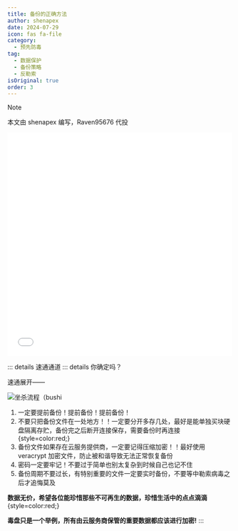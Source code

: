 ```yaml
---
title: 备份的正确方法
author: shenapex
date: 2024-07-29
icon: fas fa-file
category:
  - 预先防毒
tag:
  - 数据保护
  - 备份策略
  - 反勒索
isOriginal: true
order: 3
---
```


> [!note]
> 本文由 shenapex 编写，Raven95676 代投

<iframe src="/correct_backup_is_important.html"
        width="100%" height="500" frameborder="0">
</iframe>

::: details 速通通道
::: details 你确定吗？

速通展开——

![坐杀流程（bushi](https://pic.imgdb.cn/item/66b70d0fd9c307b7e98d60a5.jpg)

1. 一定要提前备份！提前备份！提前备份！
2. 不要只把备份文件在一处地方！！一定要分开多存几处，最好是能单独买块硬盘隔离存贮，备份完之后断开连接保存，需要备份时再连接{style=color:red;}
3. 备份文件如果存在云服务提供商，一定要记得压缩加密！！最好使用 veracrypt 加密文件，防止被和谐导致无法正常恢复备份
4. 密码一定要牢记！不要过于简单也别太复杂到时候自己也记不住
5. 备份周期不要过长，有特别重要的文件一定要实时备份，不要等中勒索病毒之后才追悔莫及

**数据无价，希望各位能珍惜那些不可再生的数据，珍惜生活中的点点滴滴**{style=color:red;}

**毒盘只是一个举例，所有由云服务商保管的重要数据都应该进行加密!**
:::
